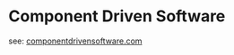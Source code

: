 # Component Driven Software

see: [componentdrivensoftware.com](http://www.componentdrivensoftware.com)
